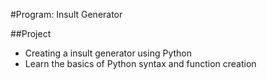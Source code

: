 #Program: Insult Generator

##Project
- Creating a insult generator using Python
- Learn the basics of Python syntax and function creation
